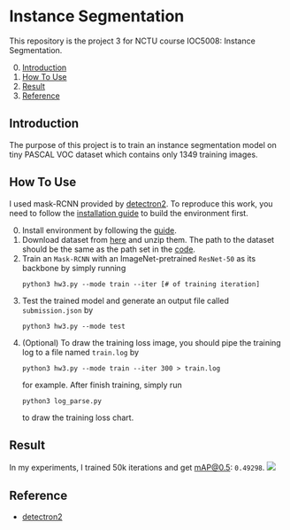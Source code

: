 # Instance Segmentation
This repository is the project 3 for NCTU course IOC5008: Instance Segmentation.

0. [Introduction](#Introduction)
1. [How To Use](#How-To-Use)
2. [Result](#Result)
3. [Reference](#Reference)

## Introduction
The purpose of this project is to train an instance segmentation model on tiny PASCAL VOC dataset which contains only 1349 training images.

## How To Use
I used mask-RCNN provided by [detectron2](https://detectron2.readthedocs.io/). To reproduce this work, you need to follow the [installation guide](https://github.com/facebookresearch/detectron2) to build the environment first.

0. Install environment by following the [guide](https://github.com/facebookresearch/detectron2/blob/master/INSTALL.md).
1. Download dataset from [here](https://drive.google.com/drive/folders/1fGg03EdBAxjFumGHHNhMrz2sMLLH04FK) and unzip them. The path to the dataset should be the same as the path set in the [code](https://github.com/yamiefun/Instance-Segmentation/blob/main/hw3.py#L20).
2. Train an `Mask-RCNN` with an ImageNet-pretrained `ResNet-50` as its backbone by simply running 
    ```
    python3 hw3.py --mode train --iter [# of training iteration]
    ```
3. Test the trained model and generate an output file called `submission.json` by 
    ```
    python3 hw3.py --mode test
    ```
4. (Optional) To draw the training loss image, you should pipe the training log to a file named `train.log` by 
    ```
    python3 hw3.py --mode train --iter 300 > train.log
    ```
    for example. After finish training, simply run 
    ```
    python3 log_parse.py
    ```
    to draw the training loss chart.

## Result
In my experiments, I trained 50k iterations and get mAP@0.5: `0.49298`.
![](https://i.imgur.com/ikRpjJa.png)
## Reference
+ [detectron2](https://github.com/facebookresearch/detectron2)